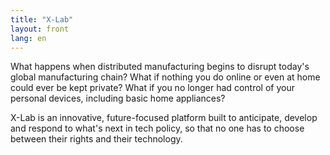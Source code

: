 ```yaml
---
title: "X-Lab"
layout: front
lang: en
---
```




What happens when distributed manufacturing begins to disrupt today's global manufacturing chain? What if nothing you do online or even at home could ever be kept private? What if you no longer had control of your personal devices, including basic home appliances?</p>

X-Lab is an innovative, future-focused platform built to anticipate, develop and respond to what's next in tech policy, so that no one has to choose between their rights and their technology.
